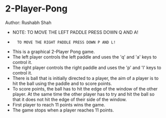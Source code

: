 # 2-Player-Pong
Author: Rushabh Shah
- NOTE: TO MOVE THE LEFT PADDLE PRESS DOWN Q AND A!
-       TO MOVE THE RIGHT PADDLE PRESS DOWN P AND L!
- This is a graphical 2-Player Pong game.
- The left player controls the left paddle and uses the 'q' and 'a' keys to control it.
- The right player controls the right paddle and uses the 'p' and 'l' keys to control it.
- There is ball that is initially directed to a player, the aim of a player is to hit the ball
  using the paddle and to score points.
- To score points, the ball has to hit the edge of the window of the other player. At the
  same time the other player has to try and hit the ball so that it does not hit the edge
  of their side of the window.
- First player to reach 11 points wins the game.
- The game stops when a player reaches 11 points.
